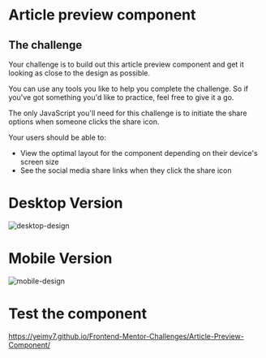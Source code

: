 # Article preview component

## The challenge

Your challenge is to build out this article preview component and get it looking as close to the design as possible.

You can use any tools you like to help you complete the challenge. So if you've got something you'd like to practice, feel free to give it a go.

The only JavaScript you'll need for this challenge is to initiate the share options when someone clicks the share icon.

Your users should be able to: 

- View the optimal layout for the component depending on their device's screen size
- See the social media share links when they click the share icon

# Desktop Version
![desktop-design](https://raw.githubusercontent.com/yeimy7/Frontend-Mentor-Challenges/Article-Preview-Component/master/images/article-web.png)

# Mobile Version
![mobile-design](https://raw.githubusercontent.com/yeimy7/Frontend-Mentor-Challenges/Article-Preview-Component/master/images/mobile-design.png)


# Test the component
https://yeimy7.github.io/Frontend-Mentor-Challenges/Article-Preview-Component/